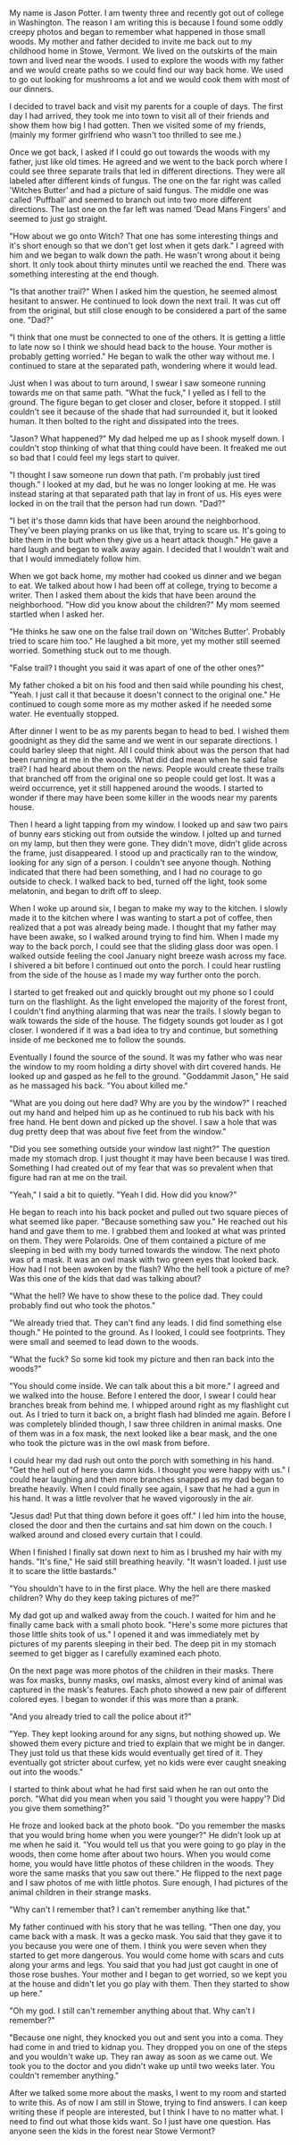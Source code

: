 My name is Jason Potter. I am twenty three and recently got out of college in Washington. The reason I am writing this is because I found some oddly creepy photos and began to remember what happened in those small woods. My mother and father decided to invite me back out to my childhood home in Stowe, Vermont. We lived on the outskirts of the main town and lived near the woods. I used to explore the woods with my father and we would create paths so we could find our way back home. We used to go out looking for mushrooms a lot and we would cook them with most of our dinners. 

I decided to travel back and visit my parents for a couple of days. The first day I had arrived, they took me into town to visit all of their friends and show them how big I had gotten. Then we visited some of my friends, (mainly my former girlfriend who wasn't too thrilled to see me.) 

Once we got back, I asked if I could go out towards the woods with my father, just like old times. He agreed and we went to the back porch where I could see three separate trails that led in different directions. They were all labeled after different kinds of fungus. The one on the far right was called 'Witches Butter' and had a picture of said fungus. The middle one was called 'Puffball' and seemed to branch out into two more different directions. The last one on the far left was named 'Dead Mans Fingers' and seemed to just go straight.

"How about we go onto Witch? That one has some interesting things and it's short enough so that we don't get lost when it gets dark." I agreed with him and we began to walk down the path. He wasn't wrong about it being short. It only took about thirty minutes until we reached the end. There was something interesting at the end though.

"Is that another trail?" When I asked him the question, he seemed almost hesitant to answer. He continued to look down the next trail. It was cut off from the original, but still close enough to be considered a part of the same one. "Dad?"

"I think that one must be connected to one of the others. It is getting a little to late now so I think we should head back to the house. Your mother is probably getting worried." He began to walk the other way without me. I continued to stare at the separated path, wondering where it would lead. 

Just when I was about to turn around, I swear I saw someone running towards me on that same path. "What the fuck," I yelled as I fell to the ground. The figure began to get closer and closer, before it stopped. I still couldn't see it because of the shade that had surrounded it, but it looked human. It then bolted to the right and dissipated into the trees.

"Jason? What happened?" My dad helped me up as I shook myself down. I couldn't stop thinking of what that thing could have been. It freaked me out so bad that I could feel my legs start to quiver.

"I thought I saw someone run down that path. I'm probably just tired though." I looked at my dad, but he was no longer looking at me. He was instead staring at that separated path that lay in front of us. His eyes were locked in on the trail that the person had run down. "Dad?"

"I bet it's those damn kids that have been around the neighborhood. They've been playing pranks on us like that, trying to scare us. It's going to bite them in the butt when they give us a heart attack though." He gave a hard laugh and began to walk away again. I decided that I wouldn't wait and that I would immediately follow him.

When we got back home, my mother had cooked us dinner and we began to eat. We talked about how I had been off at college, trying to become a writer. Then I asked them about the kids that have been around the neighborhood. "How did you know about the children?" My mom seemed startled when I asked her.

"He thinks he saw one on the false trail down on 'Witches Butter'. Probably tried to scare him too." He laughed a bit more, yet my mother still seemed worried. Something stuck out to me though.

"False trail? I thought you said it was apart of one of the other ones?"

My father choked a bit on his food and then said while pounding his chest, "Yeah. I just call it that because it doesn't connect to the original one." He continued to cough some more as my mother asked if he needed some water. He eventually stopped.

After dinner I went to be as my parents began to head to bed. I wished them goodnight as they did the same and we went in our separate directions. I could barley sleep that night. All I could think about was the person that had been running at me in the woods. What did dad mean when he said false trail? I had heard about them on the news. People would create these trails that branched off from the original one so people could get lost. It was a weird occurrence, yet it still happened around the woods. I started to wonder if there may have been some killer in the woods near my parents house. 

Then I heard a light tapping from my window. I looked up and saw two pairs of bunny ears sticking out from outside the window. I jolted up and turned on my lamp, but then they were gone. They didn't move, didn't glide across the frame, just disappeared. I stood up and practically ran to the window, looking for any sign of a person. I couldn't see anyone though. Nothing indicated that there had been something, and I had no courage to go outside to check. I walked back to bed, turned off the light, took some melatonin, and began to drift off to sleep.

When I woke up around six, I began to make my way to the kitchen. I slowly made it to the kitchen where I was wanting to start a pot of coffee, then realized that a pot was already being made. I thought that my father may have been awake, so I walked around trying to find him. When I made my way to the back porch, I could see that the sliding glass door was open. I walked outside feeling the cool January night breeze wash across my face. I shivered a bit before I continued out onto the porch. I could hear rustling from the side of the house as I made my way further onto the porch.

I started to get freaked out and quickly brought out my phone so I could turn on the flashlight. As the light enveloped the majority of the forest front, I couldn't find anything alarming that was near the trails. I slowly began to walk towards the side of the house. The fidgety sounds got louder as I got closer. I wondered if it was a bad idea to try and continue, but something inside of me beckoned me to follow the sounds. 

Eventually I found the source of the sound. It was my father who was near the window to my room holding a dirty shovel with dirt covered hands. He looked up and gasped as he fell to the ground. "Goddammit Jason," He said as he massaged his back. "You about killed me."

"What are you doing out here dad? Why are you by the window?" I reached out my hand and helped him up as he continued to rub his back with his free hand. He bent down and picked up the shovel. I saw a hole that was dug pretty deep that was about five feet from the window."

"Did you see something outside your window last night?" The question made my stomach drop. I just thought it may have been because I was tired. Something I had created out of my fear that was so prevalent when that figure had ran at me on the trail.

"Yeah," I said a bit to quietly. "Yeah I did. How did you know?"

He began to reach into his back pocket and pulled out two square pieces of what seemed like paper. "Because something saw you." He reached out his hand and gave them to me. I grabbed them and looked at what was printed on them. They were Polaroids. One of them contained a picture of me sleeping in bed with my body turned towards the window. The next photo was of a mask. It was an owl mask with two green eyes that looked back. How had I not been awoken by the flash? Who the hell took a picture of me? Was this one of the kids that dad was talking about?

"What the hell? We have to show these to the police dad. They could probably find out who took the photos."

"We already tried that. They can't find any leads. I did find something else though." He pointed to the ground. As I looked, I could see footprints. They were small and seemed to lead down to the woods.

"What the fuck? So some kid took my picture and then ran back into the woods?"

"You should come inside. We can talk about this a bit more." I agreed and we walked into the house. Before I entered the door, I swear I could hear branches break from behind me. I whipped around right as my flashlight cut out. As I tried to turn it back on, a bright flash had blinded me again. Before I was completely blinded though, I saw three children in animal masks. One of them was in a fox mask, the next looked like a bear mask, and the one who took the picture was in the owl mask from before. 

I could hear my dad rush out onto the porch with something in his hand. "Get the hell out of here you damn kids. I thought you were happy with us." I could hear laughing and then more branches snapped as my dad began to breathe heavily. When I could finally see again, I saw that he had a gun in his hand. It was a little revolver that he waved vigorously in the air.

"Jesus dad! Put that thing down before it goes off." I led him into the house, closed the door and then the curtains and sat him down on the couch. I walked around and closed every curtain that I could. 

When I finished I finally sat down next to him as I brushed my hair with my hands. "It's fine," He said still breathing heavily. "It wasn't loaded. I just use it to scare the little bastards."

"You shouldn't have to in the first place. Why the hell are there masked children? Why do they keep taking pictures of me?"

My dad got up and walked away from the couch. I waited for him and he finally came back with a small photo book. "Here's some more pictures that those little shits took of us." I opened it and was immediately met by pictures of my parents sleeping in their bed. The deep pit in my stomach seemed to get bigger as I carefully examined each photo.

On the next page was more photos of the children in their masks. There was fox masks, bunny masks, owl masks, almost every kind of animal was captured in the mask's features. Each photo showed a new pair of different colored eyes. I began to wonder if this was more than a prank.

"And you already tried to call the police about it?"

"Yep. They kept looking around for any signs, but nothing showed up. We showed them every picture and tried to explain that we might be in danger. They just told us that these kids would eventually get tired of it. They eventually got stricter about curfew, yet no kids were ever caught sneaking out into the woods."

I started to think about what he had first said when he ran out onto the porch. "What did you mean when you said 'I thought you were happy'? Did you give them something?"

He froze and looked back at the photo book. "Do you remember the masks that you would bring home when you were younger?" He didn't look up at me when he said it. "You would tell us that you were going to go play in the woods, then come home after about two hours. When you would come home, you would have little photos of these children in the woods. They wore the same masks that you saw out there." He flipped to the next page and I saw photos of me with little photos. Sure enough, I had pictures of the animal children in their strange masks. 

"Why can't I remember that? I can't remember anything like that."

My father continued with his story that he was telling. "Then one day, you came back with a mask. It was a gecko mask. You said that they gave it to you because you were one of them. I think you were seven when they started to get more dangerous. You would come home with scars and cuts along your arms and legs. You said that you had just got caught in one of those rose bushes. Your mother and I began to get worried, so we kept you at the house and didn't let you go play with them. Then they started to show up here."

"Oh my god. I still can't remember anything about that. Why can't I remember?"

"Because one night, they knocked you out and sent you into a coma. They had come in and tried to kidnap you. They dropped you on one of the steps and you wouldn't wake up. They ran away as soon as we came out. We took you to the doctor and you didn't wake up until two weeks later. You couldn't remember anything."

After we talked some more about the masks, I went to my room and started to write this. As of now I am still in Stowe, trying to find answers. I can keep writing these if people are interested, but I think I have to no matter what. I need to find out what those kids want. So I just have one question. Has anyone seen the kids in the forest near Stowe Vermont?
